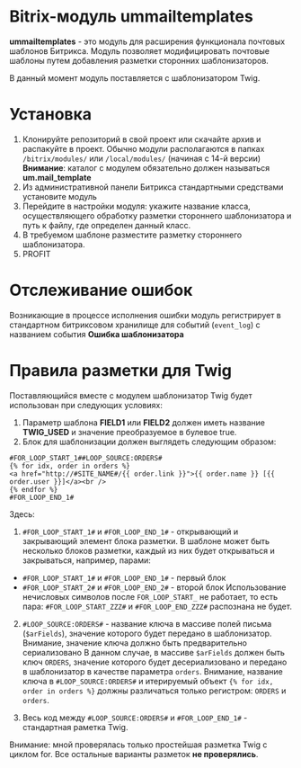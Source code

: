 Bitrix-модуль ummailtemplates
=============================

**ummailtemplates** - это модуль для расширения функционала почтовых шаблонов Битрикса.
Модуль позволяет модифицировать почтовые шаблоны путем добавления разметки сторонних шаблонизаторов.

В данный момент модуль поставляется с шаблонизатором Twig.

Установка
=========

1. Клонируйте репозиторий в свой проект или скачайте архив и распакуйте в проект. Обычно модули располагаются в папках `/bitrix/modules/` или `/local/modules/` (начиная с 14-й версии)
**Внимание**: каталог с модулем обязательно должен называться **um.mail_template**
2. Из административной панели Битрикса стандартными средствами установите модуль
3. Перейдите в настройки модуля: укажите название класса, осуществляющего обработку разметки стороннего шаблонизатора и путь к файлу, где определен данный класс.
4. В требуемом шаблоне разместите разметку стороннего шаблонизатора.
5. PROFIT

Отслеживание ошибок
===================

Возникающие в процессе исполнения ошибки модуль регистрирует в стандартном битриксовом хранилище для событий (`event_log`) с названием события **Ошибка шаблонизатора**

Правила разметки для Twig
=========================

Поставляющийся вместе с модулем шаблонизатор Twig будет использован при следующих условиях:

1. Параметр шаблона **FIELD1** или **FIELD2** должен иметь название **TWIG_USED** и значение преобразуемое в булевое true.
2. Блок для шаблонизации должен выглядеть следующим образом:

```
#FOR_LOOP_START_1##LOOP_SOURCE:ORDERS#
{% for idx, order in orders %}
<a href="http://#SITE_NAME#/{{ order.link }}">{{ order.name }} [{{ order.user }}]</a><br />
{% endfor %}
#FOR_LOOP_END_1#
```

Здесь:

1. `#FOR_LOOP_START_1#` и `#FOR_LOOP_END_1#` - открывающий и закрывающий элемент блока разметки.
В шаблоне может быть несколько блоков разметки, каждый из них будет открываться и закрываться, например, парами:
  * `#FOR_LOOP_START_1#` и `#FOR_LOOP_END_1#` - первый блок
  * `#FOR_LOOP_START_2#` и `#FOR_LOOP_END_2#` - второй блок
Использование нечисловых символов после `FOR_LOOP_START_` не работает, то есть пара:
`#FOR_LOOP_START_ZZZ#` и `#FOR_LOOP_END_ZZZ#` распознана не будет.

2. `#LOOP_SOURCE:ORDERS#` - название ключа в массиве полей письма (`$arFields`), значение которого
будет передано в шаблонизатор. Внимание, значение ключа должно быть предварительно сериализовано
В данном случае, в массиве `$arFields` должен быть ключ `ORDERS`, значение которого будет десериализовано и
передано в шаблонизатор в качестве параметра `orders`.
Внимание, название ключа в `#LOOP_SOURCE:ORDERS#` и итерируемый объект `{% for idx, order in orders %}` должны
различаться только регистром: `ORDERS` и `orders`.

3. Весь код между `#LOOP_SOURCE:ORDERS#` и `#FOR_LOOP_END_1#` - стандартная раметка Twig.

Внимание: мной проверялась только простейшая разметка Twig с циклом for. Все остальные варианты разметок **не проверялись**.
